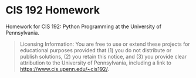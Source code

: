 # CIS 192 Homework

Homework for CIS 192: Python Programming at the University of Pennsylvania.

>  Licensing Information: You are free to use or extend these projects for
educational purposes provided that (1) you do not distribute or publish
solutions, (2) you retain this notice, and (3) you provide clear
attribution to the University of Pennsylvania, including a link to https://www.cis.upenn.edu/~cis192/.
